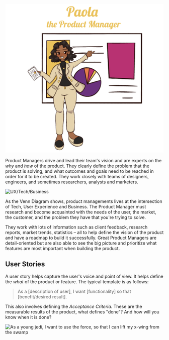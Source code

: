 ![Paola the Product Manager](./../assets/images/paola-the-product-manager-slim.png)

Product Managers drive and lead their team's vision and are experts on the _why_ and _how_ of the product.
They clearly define the problem that the product is solving, and what outcomes and goals need to be reached in order for it to be created. They work closely with teams of designers, engineers, and sometimes researchers, analysts and marketers.

![UX/Tech/Business](./../../assets/images/tech-roles.png)

As the Venn Diagram shows, product managements lives at the intersection of Tech, User Experience and Business. The Product Manager must research and become acquainted with the needs of the user, the market, the customer, and the problem they have that you're trying to solve.

They work with lots of information such as client feedback, research reports, market trends, statistics – all to help define the vision of the product and have a roadmap to build it successfully. Great Product Managers are detail-oriented but are also able to see the big picture and prioritize what features are most important when building the product.

## User Stories

A user story helps capture the user's voice and point of view. It helps define the _what_ of the product or feature. The typical template is as follows:

> As a [description of user],
> I want [functionality]
> so that [benefit/desired result].

This also involves defining the _Acceptance Criteria._ These are the measurable results of the product, what defines "done"? And how will you know when it is done?

![As a young jedi, I want to use the force, so that I can lift my x-wing from the swamp](./../../assets/images/user-stories.jpg)
